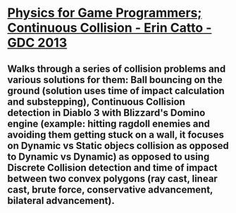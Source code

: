# [Physics for Game Programmers; Continuous Collision - Erin Catto - GDC 2013](https://www.youtube.com/watch?v=7_nKOET6zwI&list=LL6MKUgGZ9Q8c2Ff7GnoRoqA)
## Walks through a series of collision problems and various solutions for them: Ball bouncing on the ground (solution uses time of impact calculation and substepping), Continuous Collision detection in Diablo 3 with Blizzard's Domino engine (example: hitting ragdoll enemies and avoiding them getting stuck on a wall, it focuses on Dynamic vs Static objecs collision as opposed to Dynamic vs Dynamic) as opposed to using Discrete Collision detection and time of impact between two convex polygons (ray cast, linear cast, brute force, conservative advancement, bilateral advancement).  


